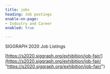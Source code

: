```yaml
---
title: jobs
heading: Job postings
enable-on-page:
- Industry and Career
enabled: true

---
```

SIGGRAPH 2020 Job Listings

[https://s2020.siggraph.org/exhibition/job-fair/](https://s2020.siggraph.org/exhibition/job-fair/ "https://s2020.siggraph.org/exhibition/job-fair/")